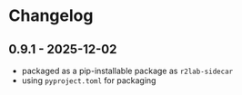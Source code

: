 # Changelog

## 0.9.1 - 2025-12-02

* packaged as a pip-installable package as `r2lab-sidecar`
* using `pyproject.toml` for packaging
